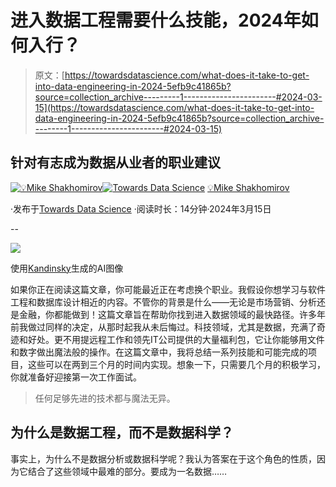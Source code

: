 # 进入数据工程需要什么技能，2024年如何入行？

> 原文：[https://towardsdatascience.com/what-does-it-take-to-get-into-data-engineering-in-2024-5efb9c41865b?source=collection_archive---------1-----------------------#2024-03-15](https://towardsdatascience.com/what-does-it-take-to-get-into-data-engineering-in-2024-5efb9c41865b?source=collection_archive---------1-----------------------#2024-03-15)

## 针对有志成为数据从业者的职业建议

[](https://mshakhomirov.medium.com/?source=post_page---byline--5efb9c41865b--------------------------------)[![💡Mike Shakhomirov](../Images/bc6895c7face3244d488feb97ba0f68e.png)](https://mshakhomirov.medium.com/?source=post_page---byline--5efb9c41865b--------------------------------)[](https://towardsdatascience.com/?source=post_page---byline--5efb9c41865b--------------------------------)[![Towards Data Science](../Images/a6ff2676ffcc0c7aad8aaf1d79379785.png)](https://towardsdatascience.com/?source=post_page---byline--5efb9c41865b--------------------------------) [💡Mike Shakhomirov](https://mshakhomirov.medium.com/?source=post_page---byline--5efb9c41865b--------------------------------)

·发布于[Towards Data Science](https://towardsdatascience.com/?source=post_page---byline--5efb9c41865b--------------------------------) ·阅读时长：14分钟·2024年3月15日

--

![](../Images/c047d9cae25137c2ebebf3fe64d1d990.png)

使用[Kandinsky](https://github.com/ai-forever/Kandinsky-2)生成的AI图像

如果你正在阅读这篇文章，你可能最近正在考虑换个职业。我假设你想学习与软件工程和数据库设计相近的内容。不管你的背景是什么——无论是市场营销、分析还是金融，你都能做到！这篇文章旨在帮助你找到进入数据领域的最快路径。许多年前我做过同样的决定，从那时起我从未后悔过。科技领域，尤其是数据，充满了奇迹和好处。更不用提远程工作和领先IT公司提供的大量福利包，它让你能够用文件和数字做出魔法般的操作。在这篇文章中，我将总结一系列技能和可能完成的项目，这些可以在两到三个月的时间内实现。想象一下，只需要几个月的积极学习，你就准备好迎接第一次工作面试。

> 任何足够先进的技术都与魔法无异。

## 为什么是数据工程，而不是数据科学？

事实上，为什么不是数据分析或数据科学呢？我认为答案在于这个角色的性质，因为它结合了这些领域中最难的部分。要成为一名数据……
